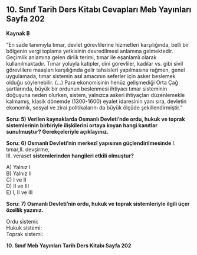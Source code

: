 ## 10. Sınıf Tarih Ders Kitabı Cevapları Meb Yayınları Sayfa 202

**Kaynak B**

“En sade tanımıyla tımar, devlet görevlilerine hizmetleri karşılığında, belli bir bölgenin vergi toplama yetkisinin devredilmesi anlamına gelmektedir. Geçimlik anlamına gelen dirlik terimi, tımar ile eşanlamlı olarak kullanılmaktadır. Tımar yoluyla katipler, dini görevliler, kadılar vs. gibi sivil görevlilere maaşları karşılığında gelir tahsisleri yapılmasına rağmen, genel uygulamada, tımar sistemin asıl amacının seferler için asker beslemek olduğu söylenebilir. (…) Para ekonomisinin henüz gelişmediği Orta Çağ şartlarında, büyük bir ordunun beslenmesi ihtiyacı tımar sisteminin doğuşuna neden olurken, sistem, yalnızca askeri ihtiyaçları düzenlemekle kalmamış, klasik dönemde (1300-1600) eyalet idaresinin yanı sıra, devletin ekonomik, sosyal ve zirai politikalarını da büyük ölçüde şekillendirmiştir.”

**Soru: 5) Verilen kaynaklarda Osmanlı Devleti’nde ordu, hukuk ve toprak sistemlerinin birbiriyle ilişkilerini ortaya koyan hangi kanıtlar sunulmuştur? Gerekçeleriyle açıklayınız.**

**Soru: 6) Osmanlı Devleti’nin merkezî yapısının güçlendirilmesinde** I. tımar,II. devşirme,  
 III. veraset **sistemlerinden hangileri etkili olmuştur?**

A) Yalnız I  
 B) Yalnız II  
 C) I ve II  
 D) II ve III  
 E) I, II ve III

**Soru: 7) Osmanlı Devleti’nin ordu, hukuk ve toprak sistemleriyle ilgili üçer özellik yazınız.**

Ordu sistemi:  
 Hukuk sistemi:  
 Toprak sistemi:

**10. Sınıf Meb Yayınları Tarih Ders Kitabı Sayfa 202**